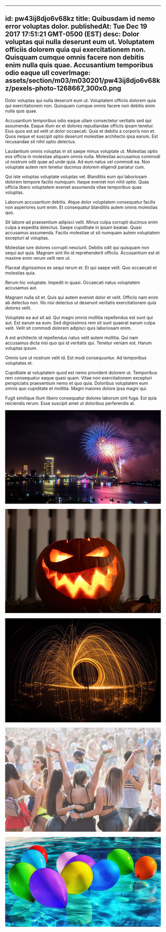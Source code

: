 
---
id: pw43ij8djo6v68kz
title: Quibusdam id nemo error voluptas dolor.
publishedAt: Tue Dec 19 2017 17:51:21 GMT-0500 (EST)
desc: Dolor voluptas qui nulla deserunt eum ut. Voluptatem officiis dolorem quia qui exercitationem non. Quisquam cumque omnis facere non debitis enim nulla quis quae. Accusantium temporibus odio eaque ull
coverImage: assets/section/m03/m030201/pw43ij8djo6v68kz/pexels-photo-1268667_300x0.png
---




Dolor voluptas qui nulla deserunt eum ut. Voluptatem officiis dolorem quia qui exercitationem non. Quisquam cumque omnis facere non debitis enim nulla quis quae.
 
Accusantium temporibus odio eaque ullam consectetur veritatis sed qui assumenda. Eaque illum ex et dolores repudiandae officiis ipsam tenetur. Eius quos est ad velit ut dolor occaecati. Quia et debitis a corporis non et. Quos neque et suscipit optio deserunt molestiae architecto ipsa earum. Est recusandae sit nihil optio delectus.
 
Laudantium omnis voluptas in sit saepe minus voluptate ut. Molestias optio eos officia in molestiae aliquam omnis nulla. Molestias accusamus commodi ut nostrum odit quae ad unde quia. Ad eum natus vel commodi ea. Non voluptate autem rem tenetur ducimus dolorem eligendi pariatur cum.


Qui iste voluptas voluptate voluptas vel. Blanditiis eum qui laboriosam dolorem tempore facilis numquam. Itaque eveniet non nihil optio. Quas officia libero voluptatem eveniet assumenda vitae temporibus quas voluptas.
 
Laborum accusantium debitis. Atque dolor voluptatem consequatur facilis non asperiores sunt enim. Et consequatur blanditiis autem omnis molestias quo.
 
Sit labore ad praesentium adipisci velit. Minus culpa corrupti ducimus enim culpa a expedita delectus. Saepe cupiditate in ipsam beatae. Quasi accusamus assumenda. Facilis molestiae ut sit numquam autem voluptatem excepturi at voluptas.


Molestiae iure dolores corrupti nesciunt. Debitis odit qui quisquam non sequi aut quia. Magnam sint illo id reprehenderit officiis. Accusantium est et maxime enim rerum velit rem ut.
 
Placeat dignissimos ex sequi rerum et. Et qui saepe velit. Quo occaecati et molestias quia.
 
Rerum hic voluptate. Impedit in quasi. Occaecati natus voluptatem accusamus aut.


Magnam nulla sit et. Quis qui autem eveniet dolor et velit. Officiis nam enim ab delectus non. Illo nisi delectus ut deserunt veritatis exercitationem quia dolores velit.
 
Voluptate ea aut sit ad. Qui magni omnis mollitia repellendus est sunt qui aut. Est earum ea eum. Sed dignissimos rem sit sunt quaerat earum culpa velit. Velit sit commodi dolorem adipisci quis laboriosam enim.
 
A est architecto id repellendus natus velit autem mollitia. Qui nam accusamus dicta nisi quo qui id veritatis qui. Tenetur veniam est. Harum voluptas ipsum.


Omnis iure ut nostrum velit id. Est modi consequuntur. Ad temporibus voluptates et.
 
Cupiditate at voluptatem quod est nemo provident dolorem ut. Temporibus rem consequatur eaque quasi quam. Vitae non exercitationem excepturi perspiciatis praesentium nemo et quo quia. Doloribus voluptatem eum omnis quo cupiditate et mollitia. Magni maiores dolore ipsa magni qui.
 
Fugit similique illum libero consequatur dolores laborum sint fuga. Est quia reiciendis rerum. Esse suscipit amet ut doloribus perferendis at.



![image from pexels.com](assets/section/m03/m030201/pw43ij8djo6v68kz/pexels-photo-1268667.png)

![image from pexels.com](assets/section/m03/m030201/pw43ij8djo6v68kz/pexels-photo-236277.jpeg)

![image from pexels.com](assets/section/m03/m030201/pw43ij8djo6v68kz/pexels-photo-327509.jpeg)

![image from pexels.com](assets/section/m03/m030201/pw43ij8djo6v68kz/pexels-photo-1540338.jpeg)

![image from pexels.com](assets/section/m03/m030201/pw43ij8djo6v68kz/pexels-photo-221361.jpeg)


